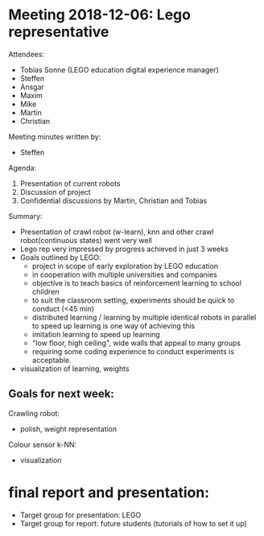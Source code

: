 # Meeting 2018-12-06: Lego representative

Attendees:
* Tobias Sonne (LEGO education digital experience manager)
* Steffen
* Ansgar
* Maxim
* Mike
* Martin
* Christian

Meeting minutes written by: 
* Steffen


Agenda:
1. Presentation of current robots
2. Discussion of project
3. Confidential discussions by Martin, Christian and Tobias

Summary:
- Presentation of crawl robot (w-learn), knn and other crawl robot(continuous states) went very well
- Lego rep very impressed by progress achieved in just 3 weeks
- Goals outlined by LEGO:
  - project in scope of early exploration by LEGO education
  - in cooperation with multiple universities and companies
  - objective is to teach basics of reinforcement learning to school children 
  - to suit the classroom setting, experiments should be quick to conduct (<45 min)
  - distributed learning / learning by multiple identical robots in parallel to speed up learning is one way of achieving this
  - imitation learning to speed up learning
  - "low floor, high ceiling", wide walls that appeal to many groups
  - requiring some coding experience to conduct experiments is acceptable.
- visualization of learning, weights



## Goals for next week:
Crawling robot:
- polish, weight representation

Colour sensor k-NN:
- visualization

# final report and presentation:
- Target group for presentation: LEGO
- Target group for report: future students (tutorials of how to set it up)